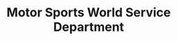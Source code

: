 ---
title: "Motor Sports World Service Department"
url: /ottawa/motor-sports-world-service-department/
shop: motorcycle
---